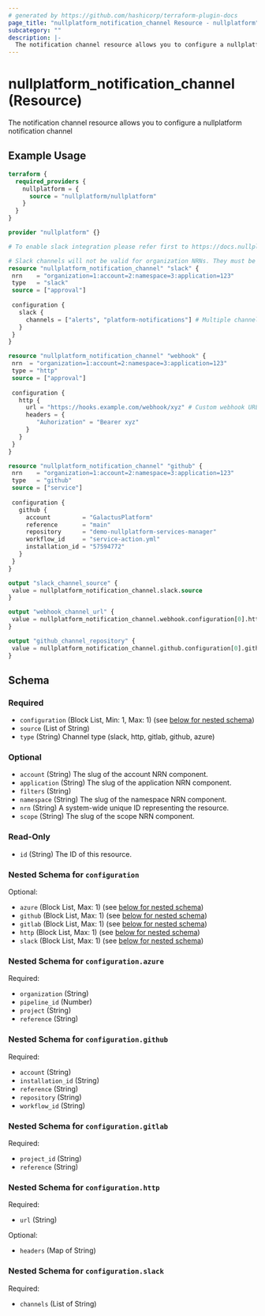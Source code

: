```yaml
---
# generated by https://github.com/hashicorp/terraform-plugin-docs
page_title: "nullplatform_notification_channel Resource - nullplatform"
subcategory: ""
description: |-
  The notification channel resource allows you to configure a nullplatform notification channel
---
```


# nullplatform_notification_channel (Resource)

The notification channel resource allows you to configure a nullplatform notification channel

## Example Usage

```terraform
terraform {
  required_providers {
    nullplatform = {
      source = "nullplatform/nullplatform"
    }
  }
}

provider "nullplatform" {}

# To enable slack integration please refer first to https://docs.nullplatform.com/docs/notifications/#slack

# Slack channels will not be valid for organization NRNs. They must be in a lower level, at least account level.
resource "nullplatform_notification_channel" "slack" {
 nrn    = "organization=1:account=2:namespace=3:application=123"
 type   = "slack"
 source = ["approval"]
 
 configuration {
   slack {
     channels = ["alerts", "platform-notifications"] # Multiple channels can be specified
   }
 }
}

resource "nullplatform_notification_channel" "webhook" {
 nrn  = "organization=1:account=2:namespace=3:application=123"
 type = "http"
 source = ["approval"]
 
 configuration {
   http {
     url = "https://hooks.example.com/webhook/xyz" # Custom webhook URL - can contain headers
     headers = {
        "Auhorization" = "Bearer xyz"
     }
   }
 }
}

resource "nullplatform_notification_channel" "github" {
 nrn    = "organization=1:account=2:namespace=3:application=123"
 type   = "github"
 source = ["service"]
 
 configuration {
   github {
     account         = "GalactusPlatform"
     reference       = "main"
     repository      = "demo-nullplatform-services-manager"
     workflow_id     = "service-action.yml"
     installation_id = "57594772"
   }
 }
}

output "slack_channel_source" {
 value = nullplatform_notification_channel.slack.source
}

output "webhook_channel_url" {
 value = nullplatform_notification_channel.webhook.configuration[0].http[0].url
}

output "github_channel_repository" {
 value = nullplatform_notification_channel.github.configuration[0].github[0].repository
}
```

<!-- schema generated by tfplugindocs -->
## Schema

### Required

- `configuration` (Block List, Min: 1, Max: 1) (see [below for nested schema](#nestedblock--configuration))
- `source` (List of String)
- `type` (String) Channel type (slack, http, gitlab, github, azure)

### Optional

- `account` (String) The slug of the account NRN component.
- `application` (String) The slug of the application NRN component.
- `filters` (String)
- `namespace` (String) The slug of the namespace NRN component.
- `nrn` (String) A system-wide unique ID representing the resource.
- `scope` (String) The slug of the scope NRN component.

### Read-Only

- `id` (String) The ID of this resource.

<a id="nestedblock--configuration"></a>
### Nested Schema for `configuration`

Optional:

- `azure` (Block List, Max: 1) (see [below for nested schema](#nestedblock--configuration--azure))
- `github` (Block List, Max: 1) (see [below for nested schema](#nestedblock--configuration--github))
- `gitlab` (Block List, Max: 1) (see [below for nested schema](#nestedblock--configuration--gitlab))
- `http` (Block List, Max: 1) (see [below for nested schema](#nestedblock--configuration--http))
- `slack` (Block List, Max: 1) (see [below for nested schema](#nestedblock--configuration--slack))

<a id="nestedblock--configuration--azure"></a>
### Nested Schema for `configuration.azure`

Required:

- `organization` (String)
- `pipeline_id` (Number)
- `project` (String)
- `reference` (String)


<a id="nestedblock--configuration--github"></a>
### Nested Schema for `configuration.github`

Required:

- `account` (String)
- `installation_id` (String)
- `reference` (String)
- `repository` (String)
- `workflow_id` (String)


<a id="nestedblock--configuration--gitlab"></a>
### Nested Schema for `configuration.gitlab`

Required:

- `project_id` (String)
- `reference` (String)


<a id="nestedblock--configuration--http"></a>
### Nested Schema for `configuration.http`

Required:

- `url` (String)

Optional:

- `headers` (Map of String)


<a id="nestedblock--configuration--slack"></a>
### Nested Schema for `configuration.slack`

Required:

- `channels` (List of String)
